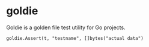 # goldie

Goldie is a golden file test utility for Go projects.

```
goldie.Assert(t, "testname", []bytes("actual data")
```

